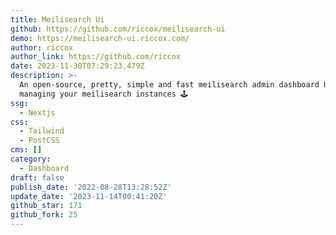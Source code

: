 ```yaml
---
title: Meilisearch Ui
github: https://github.com/riccox/meilisearch-ui
demo: https://meilisearch-ui.riccox.com/
author: riccox
author_link: https://github.com/riccox
date: 2023-11-30T07:29:23.479Z
description: >-
  An open-source, pretty, simple and fast meilisearch admin dashboard UI for
  managing your meilisearch instances 🕹
ssg:
  - Nextjs
css:
  - Tailwind
  - PostCSS
cms: []
category:
  - Dashboard
draft: false
publish_date: '2022-08-28T13:28:52Z'
update_date: '2023-11-14T00:41:20Z'
github_star: 171
github_fork: 25
---
```

